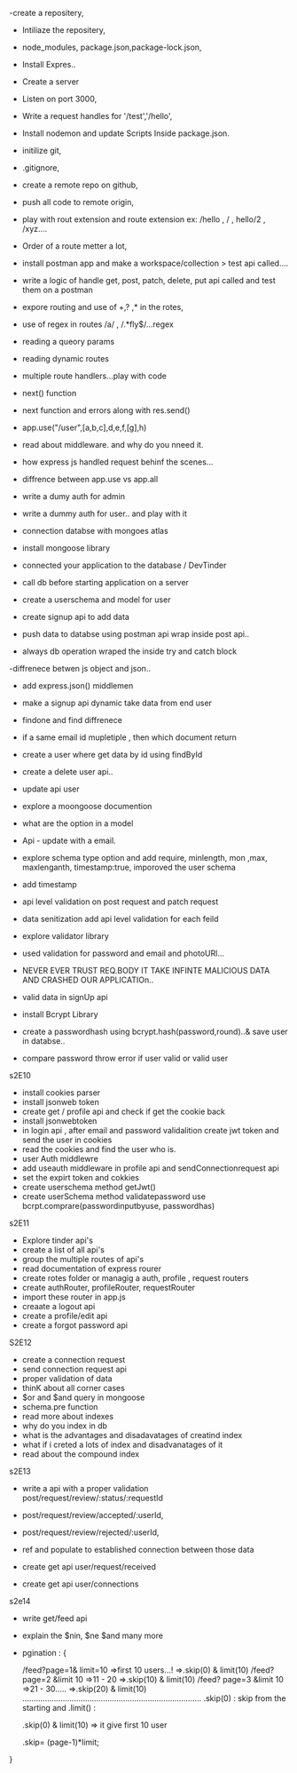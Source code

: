 -create a repositery,
- Intiliaze the repositery,
- node_modules, package.json,package-lock.json,
- Install Expres..
- Create a server
- Listen on port 3000,
- Write a request handles for '/test','/hello',
- Install nodemon and update Scripts Inside package.json.

- initilize git,
- .gitignore,
- create a remote repo on github,
- push all code to remote origin,
- play with rout extension and route extension ex: /hello , / , hello/2 , /xyz....
- Order of a route metter a lot,

- install postman app and make a workspace/collection > test api called....
- write a logic of handle get, post, patch, delete, put api called and test them on a postman
- expore routing and use of +,? ,*  in the rotes,
- use of regex in routes /a/ , /.*fly$/...regex
- reading a queory params
- reading dynamic routes 

- multiple route handlers...play with code
- next() function
- next function and errors along with res.send()
- app.use("/user",[a,b,c],d,e,f,[g],h)

- read about middleware. and why do you nneed it.
- how express js handled request behinf the scenes...
- diffrence between app.use vs app.all  
- write a dumy auth for admin
- write a dummy auth for user.. and play with it


- connection databse with mongoes atlas
 - install mongoose library
 - connected your application to the database <connnection url> / DevTinder
 - call db before starting application on a server
 - create a userschema and model for user
 - create signup api to add data
 - push data to databse using postman api wrap inside post api..
 - always db operation wraped the inside try and catch block

 -diffrenece betwen js object and json..
 - add express.json() middlemen
 - make a signup api dynamic take data from end user
 - findone and find diffrenece 
 - if a same email id mupletiple , then which document return
 - create a user where get data by id using findById 
 - create a delete user api..
 - update api user 
 - explore a moongoose documention
 - what are the option in a model 
 - Api - update with a email.
 


 - explore schema type option and add require, minlength, mon ,max, maxlenganth, timestamp:true, imporoved the user schema
 - add timestamp 
 - api level validation on post request and patch request 
 - data senitization  add api level validation for each feild
 - explore validator library
 - used validation for password and email and photoURl...
 -  NEVER EVER TRUST REQ.BODY IT TAKE INFINTE MALICIOUS DATA AND CRASHED OUR APPLICATIOn..

 - valid data in signUp api
 - install Bcrypt Library
 - create a passwordhash using bcrypt.hash(password,round)..& save user in databse..
 - compare password throw error if user valid or valid user 

 s2E10
 - install cookies parser 
 - install jsonweb token
 - create get / profile api and check if get the cookie back
 - install jsonwebtoken
 - in login api , after email and password validalition create  jwt token and send the user in cookies
 - read the cookies and find the user who is. 
 - user Auth middlewre
 - add useauth middleware in profile api and sendConnectionrequest api
 - set the expirt token and cokkies 
 - create userschema method getJwt()
 - create userSchema method validatepassword use bcrpt.comprare(passwordinputbyuse, passwordhas)

  s2E11
  - Explore tinder api's
  - create a list of all api's
  - group the multiple routes of api's
  - read documentation of express rourer
  - create rotes folder or managig a auth, profile , request routers
  - create authRouter, profileRouter, requestRouter
  - import these router in app.js
  - creaate a logout api
  - create a profile/edit api
  - create a forgot password api

  S2E12
  - create a connection request
  - send connection request api
  - proper validation of data
  - thinK about all corner cases
  - $or and $and query in mongoose
  - schema.pre function 
  - read more about indexes
  - why do you index in db
  - what is the advantages and disadavatages of creatind index
  - what if i creted a lots of index and disadvanatages of it
  - read about the compound index
  

 s2E13 
 - write a api with a proper validation
  post/request/review/:status/:requestId
- post/request/review/accepted/:userId,
- post/request/review/rejected/:userId,

- ref and populate to established connection between those data
- create get api user/request/received
- create get api user/connections

s2e14
- write get/feed api
- explain the $nin, $ne $and many more
- pgination  : {

    /feed?page=1& limit=10 =>first 10 users...!     =>.skip(0) & limit(10) 
    /feed? page=2 &limit 10 =>11 - 20              =>.skip(10) & limit(10) 
    /feed? page=3 &limit 10 =>21 - 30.....         =>.skip(20) & limit(10) 
 ................................................................................
    .skip(0) : skip from the starting and .limit() : 

    .skip(0) & limit(10) => it give first 10 user

    .skip= (page-1)*limit;

}

